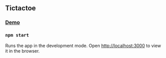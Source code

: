 ## Tictactoe

### [Demo](https://fusted.ru/tictactoe)

### `npm start`

Runs the app in the development mode.
Open [http://localhost:3000](http://localhost:3000) to view it in the browser.
